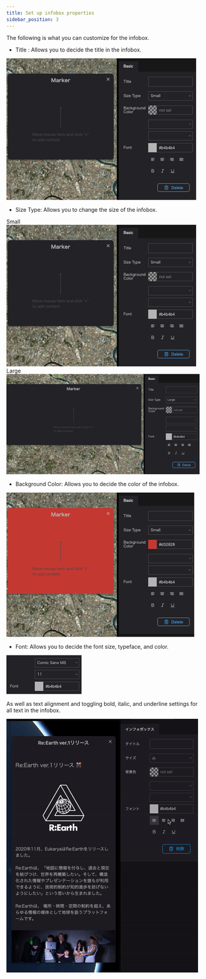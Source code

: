 ```yaml
---
title: Set up infobox properties
sidebar_position: 3
---
```


The following is what you can customize for the infobox.

- Title : Allows you to decide the title in the infobox.

![](./img/3_001_en.png)

- Size Type: Allows you to change the size of the infobox.

Small
![](./img/3_002_en.png)
Large
![](./img/3_003_en.png)

- Background Color: Allows you to decide the color of the infobox.

![](./img/3_004_en.png)

- Font: Allows you to decide the font size, typeface, and color.

![](./img/3_005.png)

As well as text alignment and toggling bold, italic, and underline settings for all text in the infobox.

![](./img/3_006.gif)